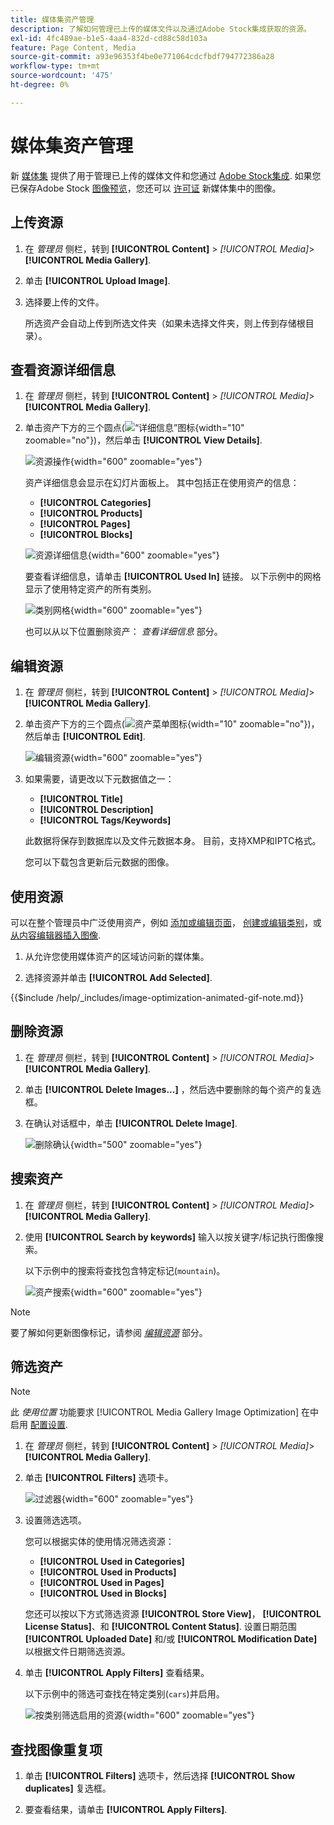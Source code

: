 ```yaml
---
title: 媒体集资产管理
description: 了解如何管理已上传的媒体文件以及通过Adobe Stock集成获取的资源。
exl-id: 4fc489ae-b1e5-4aa4-832d-cd88c58d103a
feature: Page Content, Media
source-git-commit: a93e96353f4be0e771064cdcfbdf794772386a28
workflow-type: tm+mt
source-wordcount: '475'
ht-degree: 0%

---
```


# 媒体集资产管理

新 [媒体集](media-gallery.md) 提供了用于管理已上传的媒体文件和您通过 [Adobe Stock集成](adobe-stock.md). 如果您已保存Adobe Stock [图像预览](adobe-stock-save-preview.md)，您还可以 [许可证](adobe-stock-license-image.md) 新媒体集中的图像。

## 上传资源

1. 在 _管理员_ 侧栏，转到 **[!UICONTROL Content]** > _[!UICONTROL Media]_>**[!UICONTROL Media Gallery]**.

1. 单击 **[!UICONTROL Upload Image]**.

1. 选择要上传的文件。

   所选资产会自动上传到所选文件夹（如果未选择文件夹，则上传到存储根目录）。

## 查看资源详细信息

1. 在 _管理员_ 侧栏，转到 **[!UICONTROL Content]** > _[!UICONTROL Media]_>**[!UICONTROL Media Gallery]**.

1. 单击资产下方的三个圆点(![“详细信息”图标](./assets/media-gallery-asset-menu-icon.png){width="10" zoomable="no"})，然后单击 **[!UICONTROL View Details]**.

   ![资源操作](./assets/media-gallery-asset-actions.png){width="600" zoomable="yes"}

   资产详细信息会显示在幻灯片面板上。 其中包括正在使用资产的信息：

   - **[!UICONTROL Categories]**
   - **[!UICONTROL Products]**
   - **[!UICONTROL Pages]**
   - **[!UICONTROL Blocks]**

   ![资源详细信息](./assets/media-gallery-asset-details.png){width="600" zoomable="yes"}

   要查看详细信息，请单击 **[!UICONTROL Used In]** 链接。 以下示例中的网格显示了使用特定资产的所有类别。

   ![类别网格](./assets/media-gallery-asset-categories.png){width="600" zoomable="yes"}

   也可以从以下位置删除资产： _查看详细信息_ 部分。

## 编辑资源

1. 在 _管理员_ 侧栏，转到 **[!UICONTROL Content]** > _[!UICONTROL Media]_>**[!UICONTROL Media Gallery]**.

1. 单击资产下方的三个圆点(![资产菜单图标](./assets/media-gallery-asset-menu-icon.png){width="10" zoomable="no"})，然后单击 **[!UICONTROL Edit]**.

   ![编辑资源](./assets/media-gallery-edit-asset.png){width="600" zoomable="yes"}

1. 如果需要，请更改以下元数据值之一：

   - **[!UICONTROL Title]**
   - **[!UICONTROL Description]**
   - **[!UICONTROL Tags/Keywords]**

   此数据将保存到数据库以及文件元数据本身。 目前，支持XMP和IPTC格式。

   您可以下载包含更新后元数据的图像。

## 使用资源

可以在整个管理员中广泛使用资产，例如 [添加或编辑页面](page-add.md)， [创建或编辑类别](../catalog/category-create.md)，或 [从内容编辑器插入图像](editor-insert-image.md).

1. 从允许您使用媒体资产的区域访问新的媒体集。

1. 选择资源并单击 **[!UICONTROL Add Selected]**.

{{$include /help/_includes/image-optimization-animated-gif-note.md}}

## 删除资源

1. 在 _管理员_ 侧栏，转到 **[!UICONTROL Content]** > _[!UICONTROL Media]_>**[!UICONTROL Media Gallery]**.

1. 单击 **[!UICONTROL Delete Images...]** ，然后选中要删除的每个资产的复选框。

1. 在确认对话框中，单击 **[!UICONTROL Delete Image]**.

   ![删除确认](./assets/media-gallery-bulk-delete-confirm.png){width="500" zoomable="yes"}

## 搜索资产

1. 在 _管理员_ 侧栏，转到 **[!UICONTROL Content]** > _[!UICONTROL Media]_>**[!UICONTROL Media Gallery]**.

1. 使用 **[!UICONTROL Search by keywords]** 输入以按关键字/标记执行图像搜索。

   以下示例中的搜索将查找包含特定标记(`mountain`)。

   ![资产搜索](./assets/media-gallery-asset-search.png){width="600" zoomable="yes"}

>[!NOTE]
>
>要了解如何更新图像标记，请参阅 _[编辑资源](#edit-an-asset)_ 部分。

## 筛选资产

>[!NOTE]
>
>此 _使用位置_ 功能要求 [!UICONTROL Media Gallery Image Optimization] 在中启用 [配置设置](media-gallery-image-optimization.md).

1. 在 _管理员_ 侧栏，转到 **[!UICONTROL Content]** > _[!UICONTROL Media]_>**[!UICONTROL Media Gallery]**.

1. 单击 **[!UICONTROL Filters]** 选项卡。

   ![过滤器](./assets/media-gallery-filters.png){width="600" zoomable="yes"}

1. 设置筛选选项。

   您可以根据实体的使用情况筛选资源：

   - **[!UICONTROL Used in Categories]**
   - **[!UICONTROL Used in Products]**
   - **[!UICONTROL Used in Pages]**
   - **[!UICONTROL Used in Blocks]**

   您还可以按以下方式筛选资源 **[!UICONTROL Store View]**， **[!UICONTROL License Status]**、和 **[!UICONTROL Content Status]**. 设置日期范围 **[!UICONTROL Uploaded Date]** 和/或 **[!UICONTROL Modification Date]** 以根据文件日期筛选资源。

1. 单击 **[!UICONTROL Apply Filters]** 查看结果。

   以下示例中的筛选可查找在特定类别(`cars`)并启用。

   ![按类别筛选启用的资源](./assets/media-gallery-filter-by-category.png){width="600" zoomable="yes"}

## 查找图像重复项

1. 单击 **[!UICONTROL Filters]** 选项卡，然后选择 **[!UICONTROL Show duplicates]** 复选框。

1. 要查看结果，请单击 **[!UICONTROL Apply Filters]**.
